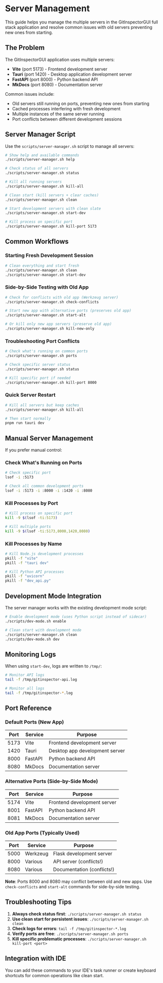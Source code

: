 # Server Management

This guide helps you manage the multiple servers in the GitInspectorGUI full stack application and resolve common issues with old servers preventing new ones from starting.

## The Problem

The GitInspectorGUI application uses multiple servers:

-   **Vite** (port 5173) - Frontend development server
-   **Tauri** (port 1420) - Desktop application development server
-   **FastAPI** (port 8000) - Python backend API
-   **MkDocs** (port 8080) - Documentation server

Common issues include:

-   Old servers still running on ports, preventing new ones from starting
-   Cached processes interfering with fresh development
-   Multiple instances of the same server running
-   Port conflicts between different development sessions

## Server Manager Script

Use the `scripts/server-manager.sh` script to manage all servers:

```bash
# Show help and available commands
./scripts/server-manager.sh help

# Check status of all servers
./scripts/server-manager.sh status

# Kill all running servers
./scripts/server-manager.sh kill-all

# Clean start (kill servers + clear caches)
./scripts/server-manager.sh clean

# Start development servers with clean slate
./scripts/server-manager.sh start-dev

# Kill process on specific port
./scripts/server-manager.sh kill-port 5173
```

## Common Workflows

### Starting Fresh Development Session

```bash
# Clean everything and start fresh
./scripts/server-manager.sh clean
./scripts/server-manager.sh start-dev
```

### Side-by-Side Testing with Old App

```bash
# Check for conflicts with old app (Werkzeug server)
./scripts/server-manager.sh check-conflicts

# Start new app with alternative ports (preserves old app)
./scripts/server-manager.sh start-alt

# Or kill only new app servers (preserve old app)
./scripts/server-manager.sh kill-new-only
```

### Troubleshooting Port Conflicts

```bash
# Check what's running on common ports
./scripts/server-manager.sh ports

# Check specific server status
./scripts/server-manager.sh status

# Kill specific port if needed
./scripts/server-manager.sh kill-port 8000
```

### Quick Server Restart

```bash
# Kill all servers but keep caches
./scripts/server-manager.sh kill-all

# Then start normally
pnpm run tauri dev
```

## Manual Server Management

If you prefer manual control:

### Check What's Running on Ports

```bash
# Check specific port
lsof -i :5173

# Check all common development ports
lsof -i :5173 -i :8000 -i :1420 -i :8080
```

### Kill Processes by Port

```bash
# Kill process on specific port
kill -9 $(lsof -ti:5173)

# Kill multiple ports
kill -9 $(lsof -ti:5173,8000,1420,8080)
```

### Kill Processes by Name

```bash
# Kill Node.js development processes
pkill -f "vite"
pkill -f "tauri dev"

# Kill Python API processes
pkill -f "uvicorn"
pkill -f "dev_api.py"
```

## Development Mode Integration

The server manager works with the existing development mode script:

```bash
# Enable development mode (uses Python script instead of sidecar)
./scripts/dev-mode.sh enable

# Clean start with development mode
./scripts/server-manager.sh clean
./scripts/dev-mode.sh dev
```

## Monitoring Logs

When using `start-dev`, logs are written to `/tmp/`:

```bash
# Monitor API logs
tail -f /tmp/gitinspector-api.log

# Monitor all logs
tail -f /tmp/gitinspector-*.log
```

## Port Reference

### Default Ports (New App)

| Port | Service | Purpose                        |
| ---- | ------- | ------------------------------ |
| 5173 | Vite    | Frontend development server    |
| 1420 | Tauri   | Desktop app development server |
| 8000 | FastAPI | Python backend API             |
| 8080 | MkDocs  | Documentation server           |

### Alternative Ports (Side-by-Side Mode)

| Port | Service | Purpose                     |
| ---- | ------- | --------------------------- |
| 5174 | Vite    | Frontend development server |
| 8001 | FastAPI | Python backend API          |
| 8081 | MkDocs  | Documentation server        |

### Old App Ports (Typically Used)

| Port | Service  | Purpose                    |
| ---- | -------- | -------------------------- |
| 5000 | Werkzeug | Flask development server   |
| 8000 | Various  | API server (conflicts!)    |
| 8080 | Various  | Documentation (conflicts!) |

**Note**: Ports 8000 and 8080 may conflict between old and new apps. Use `check-conflicts` and `start-alt` commands for side-by-side testing.

## Troubleshooting Tips

1. **Always check status first**: `./scripts/server-manager.sh status`
2. **Use clean start for persistent issues**: `./scripts/server-manager.sh clean`
3. **Check logs for errors**: `tail -f /tmp/gitinspector-*.log`
4. **Verify ports are free**: `./scripts/server-manager.sh ports`
5. **Kill specific problematic processes**: `./scripts/server-manager.sh kill-port <port>`

## Integration with IDE

You can add these commands to your IDE's task runner or create keyboard shortcuts for common operations like clean start.
